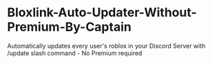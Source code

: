 # Bloxlink-Auto-Updater-Without-Premium-By-Captain
Automatically updates every user's roblox in your Discord Server with /update slash command - No Premium required
